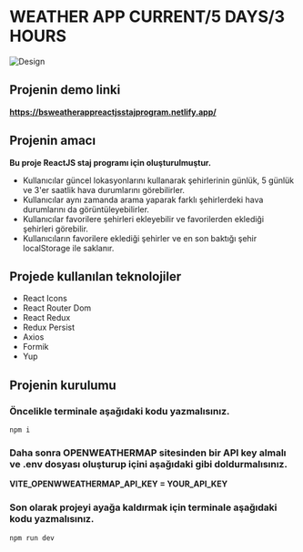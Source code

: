# WEATHER APP CURRENT/5 DAYS/3 HOURS

![Design](https://github.com/SelvBerkay/ReactJS-Staj-Program---Weather-App/assets/137525654/70aa3206-0408-40e1-bd6c-7fd89d339c46)

## Projenin demo linki

**https://bsweatherappreactjsstajprogram.netlify.app/**


## Projenin amacı 

**Bu proje ReactJS staj programı için oluşturulmuştur.**

+ Kullanıcılar güncel lokasyonlarını kullanarak şehirlerinin günlük, 5 günlük ve 3'er saatlik hava durumlarını görebilirler.
+ Kullanıcılar aynı zamanda arama yaparak farklı şehirlerdeki hava durumlarını da görüntüleyebilirler.
+ Kullanıcılar favorilere şehirleri ekleyebilir ve favorilerden eklediği şehirleri görebilir.
+ Kullanıcıların favorilere eklediği şehirler ve en son baktığı şehir localStorage ile saklanır.

## Projede kullanılan teknolojiler

+ React Icons
+ React Router Dom
+ React Redux
+ Redux Persist
+ Axios
+ Formik
+ Yup

## Projenin kurulumu 

### Öncelikle terminale aşağıdaki kodu yazmalısınız.
```
npm i
```

### Daha sonra OPENWEATHERMAP sitesinden bir API key almalı ve .env dosyası oluşturup içini aşağıdaki gibi doldurmalısınız.

**VITE_OPENWWEATHERMAP_API_KEY = YOUR_API_KEY**

### Son olarak projeyi ayağa kaldırmak için terminale aşağıdaki kodu yazmalısınız.
```
npm run dev
```


